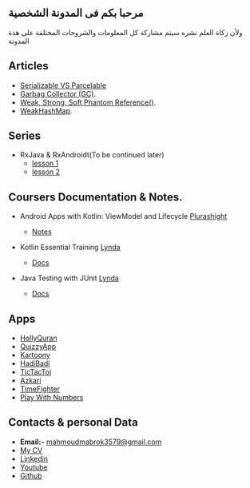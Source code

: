 ## مرحبا بكم فى المدونة الشخصية 
ولأن زكاة العلم نشره سيتم مشاركة كل المعلومات والشروحات المختلفة على هذة المدونة 

## Articles
- [Serializable VS Parcelable](notes/serializable_parcelable.html)
- [Garbag Collector (GC)](notes/GarbagCollector.html).
- [Weak, Strong, Soft,Phantom Reference()](notes/weak_reference.html).
- [WeakHashMap](notes/weakHashMap.html).


## Series 
  - RxJava & RxAndroidt(To be continued later)
     -  [lesson 1](rx/rx1.html)
     -  [lesson 2](rx/rx2.html)    

## Coursers Documentation & Notes.
- Android Apps with Kotlin: ViewModel and Lifecycle [Plurashight]([sasasasasasa](https://app.pluralsight.com/library/courses/android-apps-kotlin-viewmodel-lifecycle/table-of-contents))
  - [Notes](ViewModel.html)

- Kotlin Essential Training [Lynda](https://www.lynda.com/Software-Development-tutorials/Kotlin-Essential-Training/661774-2.html)
  - [Docs](courses/kotlin.html)
- Java Testing with JUnit [Lynda](https://www.lynda.com/Java-tutorials/Using-JUnit-Testing-Java/520534-2.html)
  - [Docs](courses/JUnit.html)   


## Apps
- [HollyQuran](https://github.com/MahmoudMabrok/QuranyApp)
- [QuizzyApp](https://github.com/MahmoudMabrok/Quizzy_app)
- [Kartoony](https://play.google.com/store/apps/details?id=com.mahmoudmabrok.kartony)
- [HadiBadi](https://play.google.com/store/apps/details?id=com.mahmoudmabrok.hadibadi
)
- [TicTacToi](https://play.google.com/store/apps/details?id=education.mahmoud.xo
)
- [Azkari](https://play.google.com/store/apps/details?id=com.mahmoudmabrok.azakri
)
- [TimeFighter](https://play.google.com/store/apps/details?id=learnkotlin.mahmoud.numberfighter
)
- [Play With Numbers](https://play.google.com/store/apps/details?id=education.mahmoud.playnumbers
)


## Contacts & personal Data

- **Email:-**  mahmoudmabrok3579@gmail.com
- [My CV](http://bit.ly/2Ja1RyX ) 
- [Linkedin](https://www.linkedin.com/in/mahmoud-mabrouk-fouad-41a318b3/
)
- [Youtube](https://www.youtube.com/channel/UCj6g2CVt-AmattZH1ESa1rg)
- [Github](https://github.com/MahmoudMabrok
)
